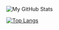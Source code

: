 ![My GitHub Stats](https://github-readme-stats-5h11-octgsoftware.vercel.app/api?username=octgsoftware&count_private=true&show_icons=true&include_all_commits=true&&hide=stars&theme=transparent)

[![Top Langs](https://github-readme-stats-5h11-octgsoftware.vercel.app/api/top-langs/?username=octgsoftware&theme=transparent)](https://github-readme-stats-5h11-octgsoftware.vercel.app&theme=transparent)

<!--
**octgsoftware/octgsoftware** is a ✨ _special_ ✨ repository because its `README.md` (this file) appears on your GitHub profile.

Here are some ideas to get you started:

- 🔭 I’m currently working on ...
- 🌱 I’m currently learning ...
- 👯 I’m looking to collaborate on ...
- 🤔 I’m looking for help with ...
- 💬 Ask me about ...
- 📫 How to reach me: ...
- 😄 Pronouns: ...
- ⚡ Fun fact: ...
-->
